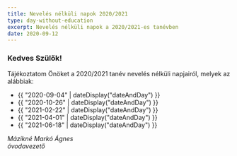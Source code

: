 ```yaml
---
title: Nevelés nélküli napok 2020/2021
type: day-without-education
excerpt: Nevelés nélküli napok a 2020/2021-es tanévben
date: 2020-09-12
---
```


### Kedves Szülők!

Tájékoztatom Önöket a 2020/2021 tanév nevelés nélküli napjairól, melyek az alábbiak:

<ul>
  <li>{{ "2020-09-04" | dateDisplay("dateAndDay") }}</li>
  <li>{{ "2020-10-26" | dateDisplay("dateAndDay") }}</li>
  <li>{{ "2021-02-22" | dateDisplay("dateAndDay") }}</li>
  <li>{{ "2021-04-01" | dateDisplay("dateAndDay") }}</li>
  <li>{{ "2021-06-18" | dateDisplay("dateAndDay") }}</li>
</ul>

*Mázikné Markó Ágnes*<br>
*óvodavezető*
